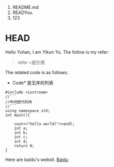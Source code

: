 1. README.md
2. READYou.
3. 123
# HEAD
Hello Yuhan,
I am Yikun Yu. The follow is my refer:
>refer >是引用


The related code is as follows:
* Code* 是无序的列表
```
#include <iostream>
//```
//中间放代码块
//```
using namespace std;
int main(){

    cout<<"hello world!"<<endl;
    int a;
    int b;
    int c;
    int d;
    return 0;
}

```


Here are baidu's websit. [Baidu](https://www.google.com/)